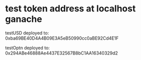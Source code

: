 # test token address at localhost ganache

testUSD deployed to: 0xba69BE40D4A4B09E3A5eB50990cc0aBE92Cd4E1F

testOptn deployed to: 0x294ABe46888Ae4437E32567B8bC1AA16340329d2